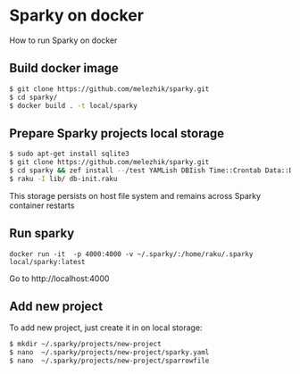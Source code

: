 # Sparky on docker

How to run Sparky on docker

## Build docker image

```bash
$ git clone https://github.com/melezhik/sparky.git
$ cd sparky/
$ docker build . -t local/sparky
```

## Prepare Sparky projects local storage

```bash
$ sudo apt-get install sqlite3
$ git clone https://github.com/melezhik/sparky.git
$ cd sparky && zef install --/test YAMLish DBIish Time::Crontab Data::Dump
$ raku -I lib/ db-init.raku
```

This storage persists on host file system and remains across Sparky container restarts

## Run sparky 

```
docker run -it  -p 4000:4000 -v ~/.sparky/:/home/raku/.sparky local/sparky:latest 
```

Go to http://localhost:4000


## Add new project

To add new project, just create it in on local storage: 

```bash
$ mkdir ~/.sparky/projects/new-project
$ nano  ~/.sparky/projects/new-project/sparky.yaml
$ nano  ~/.sparky/projects/new-project/sparrowfile
```
